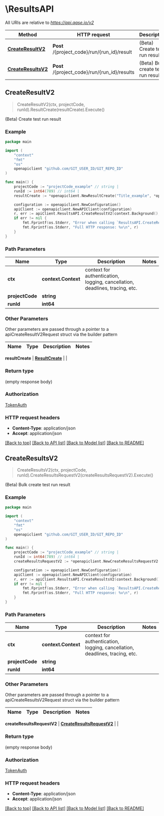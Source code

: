 # \ResultsAPI

All URIs are relative to *https://api.qase.io/v2*

Method | HTTP request | Description
------------- | ------------- | -------------
[**CreateResultV2**](ResultsAPI.md#CreateResultV2) | **Post** /{project_code}/run/{run_id}/result | (Beta) Create test run result
[**CreateResultsV2**](ResultsAPI.md#CreateResultsV2) | **Post** /{project_code}/run/{run_id}/results | (Beta) Bulk create test run result



## CreateResultV2

> CreateResultV2(ctx, projectCode, runId).ResultCreate(resultCreate).Execute()

(Beta) Create test run result



### Example

```go
package main

import (
	"context"
	"fmt"
	"os"
	openapiclient "github.com/GIT_USER_ID/GIT_REPO_ID"
)

func main() {
	projectCode := "projectCode_example" // string | 
	runId := int64(789) // int64 | 
	resultCreate := *openapiclient.NewResultCreate("Title_example", *openapiclient.NewResultExecution("Status_example")) // ResultCreate | 

	configuration := openapiclient.NewConfiguration()
	apiClient := openapiclient.NewAPIClient(configuration)
	r, err := apiClient.ResultsAPI.CreateResultV2(context.Background(), projectCode, runId).ResultCreate(resultCreate).Execute()
	if err != nil {
		fmt.Fprintf(os.Stderr, "Error when calling `ResultsAPI.CreateResultV2``: %v\n", err)
		fmt.Fprintf(os.Stderr, "Full HTTP response: %v\n", r)
	}
}
```

### Path Parameters


Name | Type | Description  | Notes
------------- | ------------- | ------------- | -------------
**ctx** | **context.Context** | context for authentication, logging, cancellation, deadlines, tracing, etc.
**projectCode** | **string** |  | 
**runId** | **int64** |  | 

### Other Parameters

Other parameters are passed through a pointer to a apiCreateResultV2Request struct via the builder pattern


Name | Type | Description  | Notes
------------- | ------------- | ------------- | -------------


 **resultCreate** | [**ResultCreate**](ResultCreate.md) |  | 

### Return type

 (empty response body)

### Authorization

[TokenAuth](../README.md#TokenAuth)

### HTTP request headers

- **Content-Type**: application/json
- **Accept**: application/json

[[Back to top]](#) [[Back to API list]](../README.md#documentation-for-api-endpoints)
[[Back to Model list]](../README.md#documentation-for-models)
[[Back to README]](../README.md)


## CreateResultsV2

> CreateResultsV2(ctx, projectCode, runId).CreateResultsRequestV2(createResultsRequestV2).Execute()

(Beta) Bulk create test run result



### Example

```go
package main

import (
	"context"
	"fmt"
	"os"
	openapiclient "github.com/GIT_USER_ID/GIT_REPO_ID"
)

func main() {
	projectCode := "projectCode_example" // string | 
	runId := int64(789) // int64 | 
	createResultsRequestV2 := *openapiclient.NewCreateResultsRequestV2() // CreateResultsRequestV2 | 

	configuration := openapiclient.NewConfiguration()
	apiClient := openapiclient.NewAPIClient(configuration)
	r, err := apiClient.ResultsAPI.CreateResultsV2(context.Background(), projectCode, runId).CreateResultsRequestV2(createResultsRequestV2).Execute()
	if err != nil {
		fmt.Fprintf(os.Stderr, "Error when calling `ResultsAPI.CreateResultsV2``: %v\n", err)
		fmt.Fprintf(os.Stderr, "Full HTTP response: %v\n", r)
	}
}
```

### Path Parameters


Name | Type | Description  | Notes
------------- | ------------- | ------------- | -------------
**ctx** | **context.Context** | context for authentication, logging, cancellation, deadlines, tracing, etc.
**projectCode** | **string** |  | 
**runId** | **int64** |  | 

### Other Parameters

Other parameters are passed through a pointer to a apiCreateResultsV2Request struct via the builder pattern


Name | Type | Description  | Notes
------------- | ------------- | ------------- | -------------


 **createResultsRequestV2** | [**CreateResultsRequestV2**](CreateResultsRequestV2.md) |  | 

### Return type

 (empty response body)

### Authorization

[TokenAuth](../README.md#TokenAuth)

### HTTP request headers

- **Content-Type**: application/json
- **Accept**: application/json

[[Back to top]](#) [[Back to API list]](../README.md#documentation-for-api-endpoints)
[[Back to Model list]](../README.md#documentation-for-models)
[[Back to README]](../README.md)

